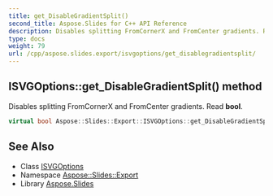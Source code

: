 ```yaml
---
title: get_DisableGradientSplit()
second_title: Aspose.Slides for C++ API Reference
description: Disables splitting FromCornerX and FromCenter gradients. Read bool.
type: docs
weight: 79
url: /cpp/aspose.slides.export/isvgoptions/get_disablegradientsplit/
---
```

## ISVGOptions::get_DisableGradientSplit() method


Disables splitting FromCornerX and FromCenter gradients. Read **bool**.

```cpp
virtual bool Aspose::Slides::Export::ISVGOptions::get_DisableGradientSplit()=0
```

## See Also

* Class [ISVGOptions](./)
* Namespace [Aspose::Slides::Export](../)
* Library [Aspose.Slides](../../)
